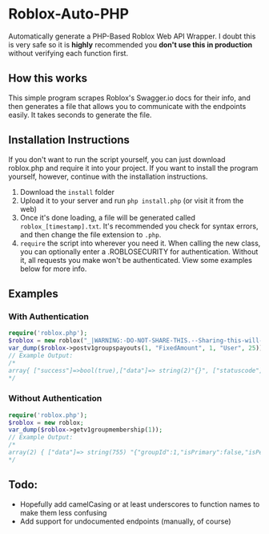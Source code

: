# Roblox-Auto-PHP
Automatically generate a PHP-Based Roblox Web API Wrapper. I doubt this is very safe so it is **highly** recommended you **don't use this in production** without verifying each function first.

## How this works
This simple program scrapes Roblox's Swagger.io docs for their info, and then generates a file that allows you to communicate with the endpoints easily. It takes seconds to generate the file.

## Installation Instructions
If you don't want to run the script yourself, you can just download roblox.php and require it into your project. If you want to install the program yourself, however, continue with the installation instructions.

1. Download the `install` folder
2. Upload it to your server and run `php install.php` (or visit it from the web)
3. Once it's done loading, a file will be generated called `roblox_[timestamp].txt`. It's recommended you check for syntax errors, and then change the file extension to `.php`.
4. `require` the script into wherever you need it. When calling the new class, you can optionally enter a .ROBLOSECURITY for authentication. Without it, all requests you make won't be authenticated. View some examples below for more info.

## Examples

### With Authentication
```php
require('roblox.php');
$roblox = new roblox("_|WARNING:-DO-NOT-SHARE-THIS.--Sharing-this-will-allow-someone-to-log-in-as-you-and-to-steal-your-ROBUX-and-items.|_...");
var_dump($roblox->postv1groupspayouts(1, "FixedAmount", 1, "User", 25));
// Example Output:
/*
array{ ["success"]=>bool(true),["data"]=> string(2)"{}", ["statuscode"]=>int(200) }
*/
```

### Without Authentication
```php
require('roblox.php');
$roblox = new roblox;
var_dump($roblox->getv1groupmembership(1));
// Example Output:
/*
array(2) { ["data"]=> string(755) "{"groupId":1,"isPrimary":false,"isPendingJoin":false,"userRole":{"user":null,"role":{"id":231,"name":"Guest","rank":0,"memberCount":0}},"maxGroups":0,"permissions":{"groupPostsPermissions":{"viewWall":true,"postToWall":false,"deleteFromWall":false,"viewStatus":false,"postToStatus":false},"groupMembershipPermissions":{"changeRank":false,"inviteMembers":false,"removeMembers":false},"groupManagementPermissions":{"manageRelationships":false,"manageClan":false,"viewAuditLogs":false},"groupEconomyPermissions":{"spendGroupFunds":false,"advertiseGroup":false,"createItems":false,"manageItems":false,"addGroupPlaces":false,"manageGroupGames":false,"viewGroupPayouts":false}},"areGroupGamesVisible":false,"areGroupFundsVisible":false,"areEnemiesAllowed":true}" ["statuscode"]=> int(200) }
*/
```

## Todo:
* Hopefully add camelCasing or at least underscores to function names to make them less confusing
* Add support for undocumented endpoints (manually, of course)
